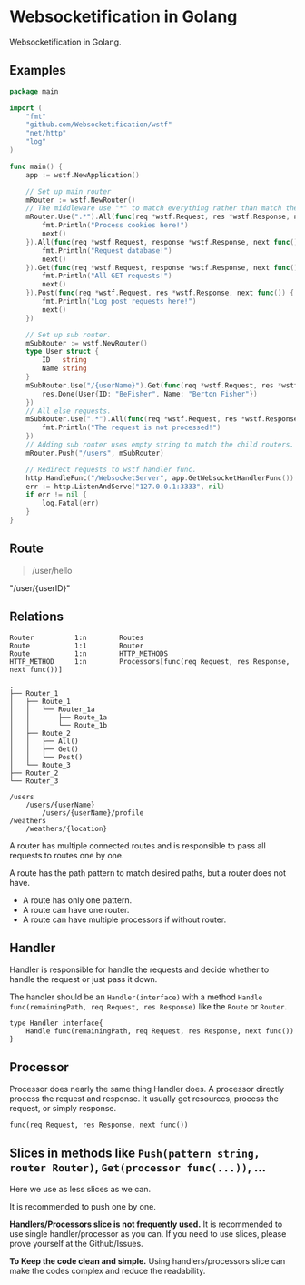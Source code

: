 # Websocketification in Golang

<!-- > 2:48 PM, 6/23/17. -->

Websocketification in Golang.

## Examples

```go
package main

import (
	"fmt"
	"github.com/Websocketification/wstf"
	"net/http"
	"log"
)

func main() {
	app := wstf.NewApplication()

	// Set up main router
	mRouter := wstf.NewRouter()
	// The middleware use "*" to match everything rather than match the child routers.
	mRouter.Use(".*").All(func(req *wstf.Request, res *wstf.Response, next func()) {
		fmt.Println("Process cookies here!")
		next()
	}).All(func(req *wstf.Request, response *wstf.Response, next func()) {
		fmt.Println("Request database!")
		next()
	}).Get(func(req *wstf.Request, response *wstf.Response, next func()) {
		fmt.Println("All GET requests!")
		next()
	}).Post(func(req *wstf.Request, res *wstf.Response, next func()) {
		fmt.Println("Log post requests here!")
		next()
	})

	// Set up sub router.
	mSubRouter := wstf.NewRouter()
	type User struct {
		ID   string
		Name string
	}
	mSubRouter.Use("/{userName}").Get(func(req *wstf.Request, res *wstf.Response, next func()) {
		res.Done(User{ID: "BeFisher", Name: "Berton Fisher"})
	})
	// All else requests.
	mSubRouter.Use(".*").All(func(req *wstf.Request, res *wstf.Response, next func()) {
		fmt.Println("The request is not processed!")
	})
	// Adding sub router uses empty string to match the child routers.
	mRouter.Push("/users", mSubRouter)

	// Redirect requests to wstf handler func.
	http.HandleFunc("/WebsocketServer", app.GetWebsocketHandlerFunc())
	err := http.ListenAndServe("127.0.0.1:3333", nil)
	if err != nil {
		log.Fatal(err)
	}
}
```


## Route

> /user/hello

"/user/{userID}"

## Relations

```
Router          1:n        Routes
Route           1:1        Router
Route           1:n        HTTP_METHODS
HTTP_METHOD     1:n        Processors[func(req Request, res Response, next func())]
```


```
.
├── Router_1
│   ├── Route_1
│   │   └── Router_1a
│   │       ├── Route_1a
│   │       └── Route_1b
│   ├── Route_2
│   │   ├── All()
│   │   ├── Get()
│   │   └── Post()
│   └── Route_3
├── Router_2
└── Router_3
```

```
/users
    /users/{userName}
        /users/{userName}/profile
/weathers
    /weathers/{location}
```

A router has multiple connected routes and is responsible to pass all requests to routes one by one.

A route has the path pattern to match desired paths, but a router does not have.

- A route has only one pattern.
- A route can have one router.
- A route can have multiple processors if without router.

## Handler

Handler is responsible for handle the requests and decide whether to handle
the request or just pass it down.

The handler should be an `Handler(interface)` with a method
`Handle func(remainingPath, req Request, res Response)`
like the `Route` or `Router`.

```Golang
type Handler interface{
    Handle func(remainingPath, req Request, res Response, next func())
}
```

## Processor

Processor does nearly the same thing Handler does.
A processor directly process the request and response.
It usually get resources, process the request, or simply response.

```Golang
func(req Request, res Response, next func())
```

## Slices in methods like `Push(pattern string, router Router)`, `Get(processor func(...))`, ...

Here we use as less slices as we can.

It is recommended to push one by one.

**Handlers/Processors slice is not frequently used.**
It is recommended to use single handler/processor as you can.
If you need to use slices, please prove yourself at the Github/Issues.

**To Keep the code clean and simple.**
Using handlers/processors slice can make the codes complex and reduce the readability.
